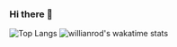### Hi there 👋

<!--
**MauricioMorenoMorales/MauricioMorenoMorales** is a ✨ _special_ ✨ repository because its `README.md` (this file) appears on your GitHub profile.

- 🔭 I’m currently working on HTML CSS and Vanilla Javascript projects, and also some React ...
- 🌱 I’m currently learning Ruby and python ...
-->

![Top Langs](https://github-readme-stats.vercel.app/api/top-langs/?username=MauricioMorenoMorales&theme=tokyonight&langs_count=12&layout=compact)
![willianrod's wakatime stats](https://github-readme-stats.vercel.app/api/wakatime?username=MauricioMorenoMorales)
